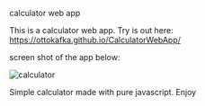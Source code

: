 
calculator web app

This is a calculator web app. Try is out here: https://ottokafka.github.io/CalculatorWebApp/


screen shot of the app below:

![calculator](https://user-images.githubusercontent.com/21117852/34549632-11f9c0dc-f145-11e7-887b-f253d0c8e5e7.png)


Simple calculator made with pure javascript. Enjoy

